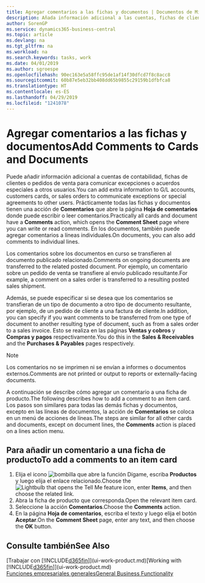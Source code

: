 ```yaml
---
title: Agregar comentarios a las fichas y documentos | Documentos de Microsoft
description: Añada información adicional a las cuentas, fichas de clientes o pedidos de ventas para comunicar acuerdos, como un precio especial o un método de entrega, a otros usuarios.
author: SorenGP
ms.service: dynamics365-business-central
ms.topic: article
ms.devlang: na
ms.tgt_pltfrm: na
ms.workload: na
ms.search.keywords: tasks, work
ms.date: 04/01/2019
ms.author: sgroespe
ms.openlocfilehash: 90ec163e5a58ffc95de1af14f30dfcd7f8c8acc8
ms.sourcegitcommit: 60b87e5eb32bb408dd65b9855c29159b1dfbfca8
ms.translationtype: HT
ms.contentlocale: es-ES
ms.lasthandoff: 04/29/2019
ms.locfileid: "1241078"
---
```

# <a name="add-comments-to-cards-and-documents"></a><span data-ttu-id="741fc-103">Agregar comentarios a las fichas y documentos</span><span class="sxs-lookup"><span data-stu-id="741fc-103">Add Comments to Cards and Documents</span></span>
<span data-ttu-id="741fc-104">Puede añadir información adicional a cuentas de contabilidad, fichas de clientes o pedidos de venta para comunicar excepciones o acuerdos especiales a otros usuarios.</span><span class="sxs-lookup"><span data-stu-id="741fc-104">You can add extra information to G/L accounts, customers cards, or sales orders to communicate exceptions or special agreements to other users.</span></span>
<span data-ttu-id="741fc-105">Prácticamente todas las fichas y documentos tienen una acción de **Comentarios** que abre la página **Hoja de comentarios** donde puede escribir o leer comentarios.</span><span class="sxs-lookup"><span data-stu-id="741fc-105">Practically all cards and document have a **Comments** action, which opens the **Comment Sheet** page where you can write or read comments.</span></span> <span data-ttu-id="741fc-106">En los documentos, también puede agregar comentarios a líneas individuales.</span><span class="sxs-lookup"><span data-stu-id="741fc-106">On documents, you can also add comments to individual lines.</span></span>

<span data-ttu-id="741fc-107">Los comentarios sobre los documentos en curso se transfieren al documento publicado relacionado.</span><span class="sxs-lookup"><span data-stu-id="741fc-107">Comments on ongoing documents are transferred to the related posted document.</span></span> <span data-ttu-id="741fc-108">Por ejemplo, un comentario sobre un pedido de venta se transfiere al envío publicado resultante.</span><span class="sxs-lookup"><span data-stu-id="741fc-108">For example, a comment on a sales order is transferred to a resulting posted sales shipment.</span></span>

<span data-ttu-id="741fc-109">Además, se puede especificar si se desea que los comentarios se transfieran de un tipo de documento a otro tipo de documento resultante, por ejemplo, de un pedido de cliente a una factura de cliente.</span><span class="sxs-lookup"><span data-stu-id="741fc-109">In addition, you can specify if you want comments to be transferred from one type of document to another resulting type of document, such as from a sales order to a sales invoice.</span></span> <span data-ttu-id="741fc-110">Esto se realiza en las páginas **Ventas y cobros** y **Compras y pagos** respectivamente.</span><span class="sxs-lookup"><span data-stu-id="741fc-110">You do this in the **Sales & Receivables** and the **Purchases & Payables** pages respectively.</span></span>

> [!NOTE]
> <span data-ttu-id="741fc-111">Los comentarios no se imprimen ni se envían a informes o documentos externos.</span><span class="sxs-lookup"><span data-stu-id="741fc-111">Comments are not printed or output to reports or externally-facing documents.</span></span>

<span data-ttu-id="741fc-112">A continuación se describe cómo agregar un comentario a una ficha de producto.</span><span class="sxs-lookup"><span data-stu-id="741fc-112">The following describes how to add a comment to an item card.</span></span> <span data-ttu-id="741fc-113">Los pasos son similares para todas las demás fichas y documentos, excepto en las líneas de documentos, la acción de **Comentarios** se coloca en un menú de acciones de líneas.</span><span class="sxs-lookup"><span data-stu-id="741fc-113">The steps are similar for all other cards and documents, except on document lines, the **Comments** action is placed on a lines action menu.</span></span>

## <a name="to-add-a-comments-to-an-item-card"></a><span data-ttu-id="741fc-114">Para añadir un comentario a una ficha de producto</span><span class="sxs-lookup"><span data-stu-id="741fc-114">To add a comments to an item card</span></span>
1. <span data-ttu-id="741fc-115">Elija el icono ![bombilla que abre la función Dígame](media/ui-search/search_small.png "Dígame que desea hacer"), escriba **Productos** y luego elija el enlace relacionado.</span><span class="sxs-lookup"><span data-stu-id="741fc-115">Choose the ![Lightbulb that opens the Tell Me feature](media/ui-search/search_small.png "Tell me what you want to do") icon, enter **Items**, and then choose the related link.</span></span>
2. <span data-ttu-id="741fc-116">Abra la ficha de producto que corresponda.</span><span class="sxs-lookup"><span data-stu-id="741fc-116">Open the relevant item card.</span></span>
3. <span data-ttu-id="741fc-117">Seleccione la acción **Comentarios**.</span><span class="sxs-lookup"><span data-stu-id="741fc-117">Choose the **Comments** action.</span></span>
4. <span data-ttu-id="741fc-118">En la página **Hoja de comentarios**, escriba el texto y luego elija el botón **Aceptar**.</span><span class="sxs-lookup"><span data-stu-id="741fc-118">On the **Comment Sheet** page, enter any text, and then choose the **OK** button.</span></span>

## <a name="see-also"></a><span data-ttu-id="741fc-119">Consulte también</span><span class="sxs-lookup"><span data-stu-id="741fc-119">See Also</span></span>
<span data-ttu-id="741fc-120">[Trabajar con [!INCLUDE[d365fin](includes/d365fin_md.md)]](ui-work-product.md)</span><span class="sxs-lookup"><span data-stu-id="741fc-120">[Working with [!INCLUDE[d365fin](includes/d365fin_md.md)]](ui-work-product.md)</span></span>  
[<span data-ttu-id="741fc-121">Funciones empresariales generales</span><span class="sxs-lookup"><span data-stu-id="741fc-121">General Business Functionality</span></span>](ui-across-business-areas.md)
